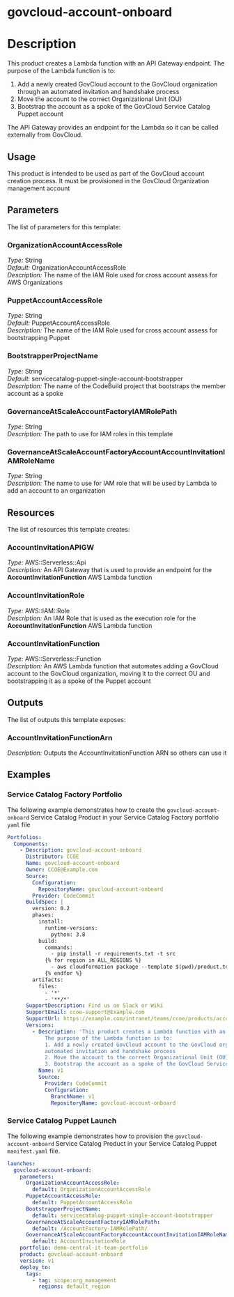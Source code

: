 # govcloud-account-onboard
# Description
This product creates a Lambda function with an API Gateway endpoint. The purpose of the Lambda function is to:
1. Add a newly created GovCloud account to the GovCloud organization through an automated invitation and handshake process
2. Move the account to the correct Organizational Unit (OU)
3. Bootstrap the account as a spoke of the GovCloud Service Catalog Puppet account
 
The API Gateway provides an endpoint for the Lambda so it can be called externally from GovCloud. 

## Usage
This product is intended to be used as part of the GovCloud account creation process. It must be provisioned in the GovCloud Organization management account

## Parameters
The list of parameters for this template:

### OrganizationAccountAccessRole 
*Type:* String  
*Default:* OrganizationAccountAccessRole  
*Description:* The name of the IAM Role used for cross account assess for AWS Organizations 
### PuppetAccountAccessRole 
*Type:* String  
*Default:* PuppetAccountAccessRole  
*Description:* The name of the IAM Role used for cross account assess for bootstrapping Puppet
### BootstrapperProjectName 
*Type:* String  
*Default:* servicecatalog-puppet-single-account-bootstrapper  
*Description:* The name of the CodeBuild project that bootstraps the member account as a spoke
### GovernanceAtScaleAccountFactoryIAMRolePath 
*Type:* String  
*Description:* The path to use for IAM roles in this template
### GovernanceAtScaleAccountFactoryAccountAccountInvitationIAMRoleName 
*Type:* String  
*Description:* The name to use for IAM role that will be used by Lambda to add an account to an organization

## Resources
The list of resources this template creates:

### AccountInvitationAPIGW 
*Type:* AWS::Serverless::Api  
*Description:* An API Gateway that is used to provide an endpoint for the **AccountInvitationFunction** AWS Lambda function
### AccountInvitationRole 
*Type:* AWS::IAM::Role  
*Description:* An IAM Role that is used as the execution role for the **AccountInvitationFunction** AWS Lambda function
### AccountInvitationFunction 
*Type:* AWS::Serverless::Function  
*Description:* An AWS Lambda function that automates adding a GovCloud account to the GovCloud organization, moving it to the correct OU and bootstrapping it as a spoke of the Puppet account
 

## Outputs
The list of outputs this template exposes:

### AccountInvitationFunctionArn 
*Description:* Outputs the AccountInvitationFunction ARN so others can use it
  
## Examples

### Service Catalog Factory Portfolio
The following example demonstrates how to create the `govcloud-account-onboard` Service Catalog Product in your Service Catalog Factory portfolio `yaml` file
```yaml
Portfolios:
  Components:
    - Description: govcloud-account-onboard
      Distributor: CCOE
      Name: govcloud-account-onboard
      Owner: CCOE@Example.com
      Source:
        Configuration:
          RepositoryName: govcloud-account-onboard
        Provider: CodeCommit
      BuildSpec: |
        version: 0.2
        phases:
          install:
            runtime-versions:
              python: 3.8
          build:
            commands:
              - pip install -r requirements.txt -t src
            {% for region in ALL_REGIONS %}
              - aws cloudformation package --template $(pwd)/product.template.yaml --s3-bucket sc-factory-artifacts-${ACCOUNT_ID}-{{ region }} --s3-prefix ${STACK_NAME} --output-template-file product.template-{{ region }}.yaml
            {% endfor %}
        artifacts:
          files:
            - '*'
            - '**/*'
      SupportDescription: Find us on Slack or Wiki
      SupportEmail: ccoe-support@Example.com
      SupportUrl: https://example.com/intranet/teams/ccoe/products/account-factory
      Versions:
        - Description: 'This product creates a Lambda function with an API Gateway endpoint. 
            The purpose of the Lambda function is to:
            1. Add a newly created GovCloud account to the GovCloud organization through an 
            automated invitation and handshake process
            2. Move the account to the correct Organizational Unit (OU)
            3. Bootstrap the account as a spoke of the GovCloud Service Catalog Puppet account'
          Name: v1
          Source:
            Provider: CodeCommit
            Configuration:
              BranchName: v1
              RepositoryName: govcloud-account-onboard
```

### Service Catalog Puppet Launch
The following example demonstrates how to provision the `govcloud-account-onboard` Service Catalog Product in your Service Catalog Puppet `manifest.yaml` file.
```yaml
launches:
  govcloud-account-onboard:
    parameters:
      OrganizationAccountAccessRole:
        default: OrganizationAccountAccessRole
      PuppetAccountAccessRole:
        default: PuppetAccountAccessRole
      BootstrapperProjectName:
        default: servicecatalog-puppet-single-account-bootstrapper
      GovernanceAtScaleAccountFactoryIAMRolePath:
        default: /AccountFactory-IAMRolePath/
      GovernanceAtScaleAccountFactoryAccountAccountInvitationIAMRoleName:
        default: AccountInvitationRole
    portfolio: demo-central-it-team-portfolio
    product: govcloud-account-onboard
    version: v1
    deploy_to:
      tags:
        - tag: scope:org_management
          regions: default_region
```